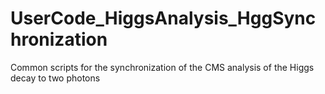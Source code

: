 UserCode_HiggsAnalysis_HggSynchronization
=========================================

Common scripts for the synchronization of the CMS analysis of the Higgs decay to two photons
